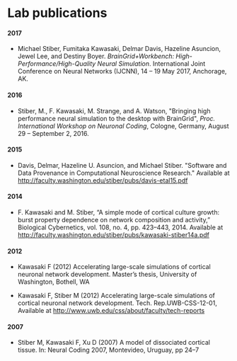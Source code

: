 # Lab publications


#### 2017

- Michael Stiber, Fumitaka Kawasaki, Delmar Davis, Hazeline Asuncion, Jewel Lee, and Destiny Boyer. *BrainGrid+Workbench: High-Performance/High-Quality Neural Simulation*. International Joint Conference on Neural Networks (IJCNN), 14 – 19 May 2017, Anchorage, AK.

#### 2016

- Stiber, M., F. Kawasaki, M. Strange, and A. Watson, "Bringing high performance neural simulation to the desktop with BrainGrid", *Proc. International Workshop on Neuronal Coding*, Cologne, Germany, August 29 – September 2, 2016.

#### 2015

- Davis, Delmar, Hazeline U. Asuncion, and Michael Stiber. "Software and Data Provenance in Computational Neuroscience Research."  Available at http://faculty.washington.edu/stiber/pubs/davis-etal15.pdf

#### 2014

- F. Kawasaki and M. Stiber, “A simple mode of cortical culture growth: burst property dependence on network composition and activity,” Biological Cybernetics, vol. 108, no. 4, pp. 423–443, 2014. Available at http://faculty.washington.edu/stiber/pubs/kawasaki-stiber14a.pdf

#### 2012

- Kawasaki F (2012) Accelerating large-scale simulations of cortical neuronal network development. Master’s thesis, University of Washington, Bothell, WA


- Kawasaki F, Stiber M (2012) Accelerating large-scale simulations of cortical neuronal network development. Tech. Rep.UWB-CSS-12-01, Available at http://www.uwb.edu/css/about/faculty/tech-reports

#### 2007

- Stiber M, Kawasaki F, Xu D (2007) A model of dissociated cortical tissue. In: Neural Coding 2007, Montevideo, Uruguay, pp 24–7

